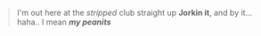 > I'm out here at the *stripped* club straight up **Jorkin it**, and by it... haha.. I mean ***my peanits***